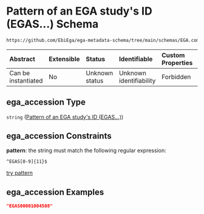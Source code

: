 # Pattern of an EGA study's ID (EGAS...) Schema

```txt
https://github.com/EbiEga/ega-metadata-schema/tree/main/schemas/EGA.common-definitions.json#/definitions/object-id-and-object-type-check/anyOf/3/properties/object_id/properties/ega_accession
```



| Abstract            | Extensible | Status         | Identifiable            | Custom Properties | Additional Properties | Access Restrictions | Defined In                                                                                |
| :------------------ | :--------- | :------------- | :---------------------- | :---------------- | :-------------------- | :------------------ | :---------------------------------------------------------------------------------------- |
| Can be instantiated | No         | Unknown status | Unknown identifiability | Forbidden         | Allowed               | none                | [EGA.common-definitions.json*](../out/EGA.common-definitions.json "open original schema") |

## ega_accession Type

`string` ([Pattern of an EGA study's ID (EGAS...)](ega-2-definitions-check-that-the-object_ids-accession-pattern-and-object_type-match-anyof-study-object_id-and-object_type-check-properties-object_id-properties-pattern-of-an-ega-studys-id-egas.md))

## ega_accession Constraints

**pattern**: the string must match the following regular expression: 

```regexp
^EGAS[0-9]{11}$
```

[try pattern](https://regexr.com/?expression=%5EEGAS%5B0-9%5D%7B11%7D%24 "try regular expression with regexr.com")

## ega_accession Examples

```json
"EGAS00001004508"
```
